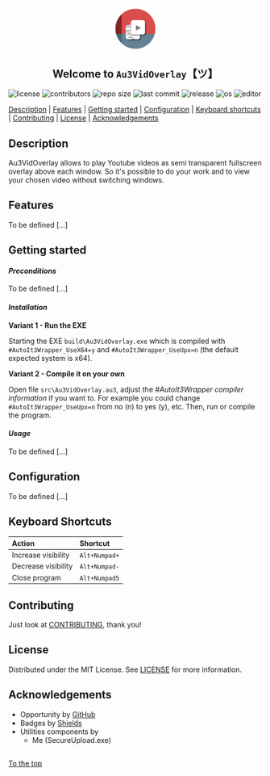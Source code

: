 #####

<p align="center">
    <img src="images/icon.png" width="80" />
    <h2 align="center">Welcome to <code>Au3VidOverlay</code>【ツ】</h2>
</p>

![license](https://img.shields.io/badge/license-MIT-ff69b4.svg?style=flat-square&logo=spdx)
![contributors](https://img.shields.io/github/contributors/Sven-Seyfert/Au3VidOverlay.svg?style=flat-square&logo=github)
![repo size](https://img.shields.io/github/repo-size/Sven-Seyfert/Au3VidOverlay.svg?style=flat-square&logo=github)
![last commit](https://img.shields.io/github/last-commit/Sven-Seyfert/Au3VidOverlay.svg?style=flat-square&logo=github)
![release](https://img.shields.io/github/release/Sven-Seyfert/Au3VidOverlay.svg?style=flat-square&logo=github)
![os](https://img.shields.io/badge/os-windows-yellow.svg?style=flat-square&logo=windows)
![editor](https://img.shields.io/badge/editor-VSCode-blueviolet.svg?style=flat-square&logo=visual-studio-code)

[Description](#description) | [Features](#features) | [Getting started](#getting-started) | [Configuration](#configuration) | [Keyboard shortcuts](#keyboard-shortcuts) | [Contributing](#contributing) | [License](#license) | [Acknowledgements](#acknowledgements)

## Description

Au3VidOverlay allows to play Youtube videos as semi transparent fullscreen overlay above each window. So it's possible to do your work and to view your chosen video without switching windows.

## Features

To be defined [...]

## Getting started

#### *Preconditions*

To be defined [...]

#### *Installation*

**Variant 1 - Run the EXE**

Starting the EXE `build\Au3VidOverlay.exe` which is compiled with `#AutoIt3Wrapper_UseX64=y` and `#AutoIt3Wrapper_UseUpx=n` (the default expected system is x64).

**Variant 2 - Compile it on your own**

Open file `src\Au3VidOverlay.au3`, adjust the *#AutoIt3Wrapper compiler information* if you want to. For example you could change `#AutoIt3Wrapper_UseUpx=n` from no (n) to yes (y), etc.
Then, run or compile the program.

#### *Usage*

To be defined [...]

## Configuration

To be defined [...]

## Keyboard Shortcuts

| Action              | Shortcut      |
| :---                | :---          |
| Increase visibility | `Alt+Numpad+` |
| Decrease visibility | `Alt+Numpad-` |
| Close program       | `Alt+Numpad5` |

## Contributing

Just look at [CONTRIBUTING](https://github.com/Sven-Seyfert/Au3VidOverlay/blob/master/docs/CONTRIBUTING.md), thank you!

## License

Distributed under the MIT License. See [LICENSE](https://github.com/Sven-Seyfert/Au3VidOverlay/blob/master/LICENSE.md) for more information.

## Acknowledgements

- Opportunity by [GitHub](https://github.com)
- Badges by [Shields](https://shields.io)
- Utilities components by
  - Me (SecureUpload.exe)

##

[To the top](#)
